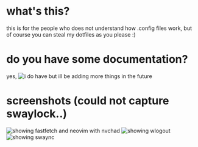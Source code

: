 # what's this?
this is for the people who does not understand how .config files work, but of course you can steal my dotfiles as you please :)

# do you have some documentation?
yes, ![i do have](https://github.com/pinitik1906/dotfiles/wiki) but ill be adding more things in the future

# screenshots (could not capture swaylock..)
![showing fastfetch and neovim with nvchad](https://github.com/user-attachments/assets/36dcffd7-5e32-481f-8e75-53e5ade91b5e)
![showing wlogout](https://github.com/user-attachments/assets/91abcbcf-cd81-4eea-9aad-c4749ed4ed3b)
![showing swaync](https://github.com/user-attachments/assets/e08823dd-245b-4d11-b0fa-17d2b5656120)
